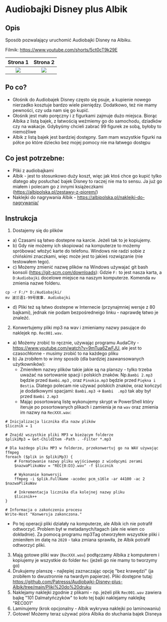 # Audiobajki Disney plus Albik

## Opis
Sposób pozwalający uruchomić Audiobajki Disney na Albiku.


Filmik: https://www.youtube.com/shorts/5ct0cT9k29E

| Strona 1 | Strona 2 |
:-------------------------:|:-------------------------:
![](https://raw.githubusercontent.com/Patresss/Audiobajki-Disney-plus-Albik/main/Przyk%C5%82ady/Plansza%201.jpg) | ![](https://raw.githubusercontent.com/Patresss/Audiobajki-Disney-plus-Albik/main/Przyk%C5%82ady/Plansza%202.jpg)






## Po co?

- Głośnik do Audiobajek Disney często się psuje, a kupienie nowego nierzadko kosztuje bardzo wiele pieniędzy. Dodatkowo, też nie mamy pewności, czy uda nam się go kupić.
- Głośnik jest mało poręczny i z figurkami zajmuje dużo miejsca. Biorąc Albika z listą bajek, z łatwością weżmiemy go do samochodu, dziadków czy na wakacje. Gdybyśmy chcieli zabrać 99 figurek ze sobą, byłoby to niemożliwe
- Albik z listą bajek jest bardziej dostępny. Sam mam wszystkie figurki na półce po które dziecko bez mojej pomocy nie ma łatwego dostępu


## Co jest potrzebne:
- Pliki z audiobajkami
- Albik - jest to stosunkowo duży koszt, więc jak ktoś chce go kupić tylko dlatego aby posłuchać bajek Disney to raczej nie ma to sensu. Ja już go miałem i polecam go z innymi książeczkami (https://albipolska.pl/zestawy-z-piorem/)
- Naklejki do nagrywania Albik - https://albipolska.pl/naklejki-do-nagrywania/
 
## Instrukcja

1. Dostajemy się do plików
 - a) Czasami są łatwo dostepne na karcie. Jeżeli tak to je kopiujemy.
 - b) Gdy nie możemy ich skopiować na komputerze to możemy spróbować włożyć karte do telefonu. Windows nie radzi sobie z chińskimi znaczkami, więc może jest to jakieś rozwiązanie (nie testowałem tego).
 - c) Możemy zmienić nazwę plików na Windows używajać git bash konsoli (https://git-scm.com/downloads):
Gdzie `F:` to jest nasza karta, a `D:Audiobajki` docelowe miejsce na naszym komputerze. Komenda `mv` zmienia nazwe folderu.
```
cp -r F:/* D:/Audiobajki/
mv 波兰语1-99号故事. Audiobajki
```
- d) Pliki też są łatwo dostepne w Internecie (przynajmniej wersje z 80 bajkami), jednak nie podam bezpośredneigo linku - naprawdę łatwo je znaleźć.
2. Konwertujemy pliki mp3 na wav i zmieniamy nazwy pasujące do naklejek np. `Rec001.wav`.
- a) Możemy zrobić to ręcznie, używając programu AudaCity - https://www.youtube.com/watch?v=9mTua6ZwFJU, ale jest to czasochłonne - musimy zrobić to na każdego pliku
- b) Ja zrobiłem to w inny sposób (dla bardziej zaawansowanych użytkowników):
  - Zmieniłem nazwy plików takie jakie są na planszy - tylko trzeba uważać na sortowanie spacji i polskich znaków. Np.`Bambi 2.mp3` będzie przed `Bambi.mp3` , oraz `Pinokio.mp3` będzie przed `Piękna i Bestia`. Dlatego polecam nie używać polskich znaków, oraz kończyć je dodatkowymi spacjami: `Bambi.mp3` -> `Bambi  .mp3` tak aby był przed `Bambi 2.mp3`
  - Mając posortowaną listę wykonujemy skrypt w PowerShell który iteruje po posortowanych plikach i zamienia je na `wav` oraz zmienia im nazwy na `RecXXX.wav`:
```
# Inicjalizacja licznika dla nazw plików
$licznik = 1

# Znajdź wszystkie pliki MP3 w bieżącym folderze
$plikiMp3 = Get-ChildItem -Path . -Filter *.mp3

# Dla każdego pliku MP3 w folderze, przekonwertuj go na WAV używając ffmpeg
foreach ($plik in $plikiMp3) {
    # Formatowanie nazwy pliku wyjściowego z wiodącymi zerami
    $nazwaPlikuWav = "REC{0:D3}.wav" -f $licznik
    
    # Wykonanie konwersji
    ffmpeg -i $plik.FullName -acodec pcm_s16le -ar 44100 -ac 2 $nazwaPlikuWav
    
    # Inkrementacja licznika dla kolejnej nazwy pliku
    $licznik++
}

# Informacja o zakończeniu procesu
Write-Host "Konwersja zakonczona."
```
  - Po tej operacji pliki działały na komputerze, ale Albik ich nie potrafił odtworzyć. Problem był w metadanych/tagach (ale nie wiem co dokładnie). Za pomocą programu mp3Tag otworzyłem wszystkie pliki i zmieniłem im datę na `2020` - taka zmiana sprawiła, że Albik potrafił odtworzyć pliki.
3. Mają gotowe pliki wav (`RecXXX.wav`) podłączamy Albika z komputerem i kopiujemy je wszystkie do folder `Rec` (jeżeli go nie mamy to tworzymy go)
4. Drukujemy planszę - najlepiej zaznaczając opcję "bez krawędzi" (ja zrobiłem to dwustronnie na twardym papierze). Pliki dostępne tutaj: https://github.com/Patresss/Audiobajki-Disney-plus-Albik/tree/main/Pliki%20do%20druku
5. Naklejamy naklejki zgodnie z plikami - np. jeżeli plik `Rec001.wav` zawiera bajkę "101 Dalmatyńczyków" to koło tej bajki naklejamy naklejkę "REC001"
6. Laminujemy (krok opcjonalny - Albik wykrywa naklejki po laminowaniu)
7. Gotowe! Możemy teraz używać pióra Albika do słuchania bajek Disneya
